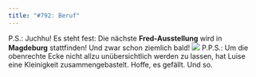 ```yaml
---
title: "#792: Beruf"
---
```


P.S.: Juchhu! Es steht fest: Die nächste <strong>Fred-Ausstellung</strong> wird in <strong>Magdeburg</strong> stattfinden! Und zwar schon ziemlich bald!
<img src="http://www.fonflatter.de/bilder/ausstellung2.jpg">
P.P.S.: Um die obenrechte Ecke nicht allzu unübersichtlich werden zu lassen, hat Luise eine Kleinigkeit zusammengebastelt. Hoffe, es gefällt.
Und so.

